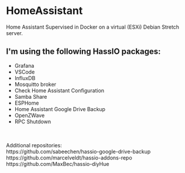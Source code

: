 # HomeAssistant
Home Assistant Supervised in Docker on a virtual (ESXi) Debian Stretch server.
## I'm using the following HassIO packages:<br> 
<ul>
  <li>Grafana</li>
  <li>VSCode</li>
  <li>InfluxDB</li>
  <li>Mosquitto broker</li>
  <li>Check Home Assistant Configuration</li>
  <li>Samba Share</li>
  <li>ESPHome</li>
  <li>Home Assistant Google Drive Backup</li>
  <li>OpenZWave</li>
  <li>RPC Shutdown</li>
</ul><br>
<br>
Additional repositories:<br>
https://github.com/sabeechen/hassio-google-drive-backup<br>
https://github.com/marcelveldt/hassio-addons-repo<br>
https://github.com/MaxBec/hassio-diyHue<br>
